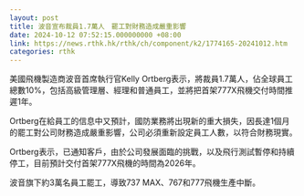 ```yaml
---
layout: post
title: 波音宣布裁員1.7萬人　罷工對財務造成嚴重影響
date: 2024-10-12 07:52:15.000000000 +08:00
link: https://news.rthk.hk/rthk/ch/component/k2/1774165-20241012.htm
categories: rthk
---
```


美國飛機製造商波音首席執行官Kelly Ortberg表示，將裁員1.7萬人，佔全球員工總數10%，包括高級管理層、經理和普通員工，並將把首架777X飛機交付時間推遲1年。

Ortberg在給員工的信息中又預計，國防業務將出現新的重大損失，因長達1個月的罷工對公司財務造成嚴重影響，公司必須重新設定員工人數，以符合財務現實。

Ortberg表示，已通知客戶，由於公司發展面臨的挑戰，以及飛行測試暫停和持續停工，目前預計交付首架777X飛機的時間為2026年。

波音旗下約3萬名員工罷工，導致737 MAX、767和777飛機生產中斷。
